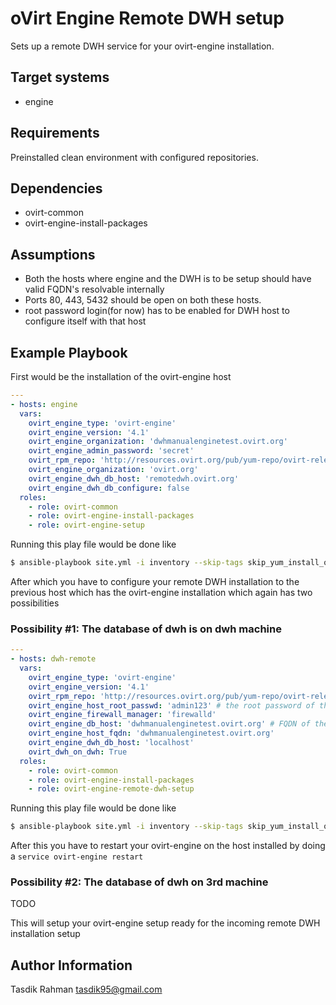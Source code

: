 oVirt Engine Remote DWH setup
=============================

Sets up a remote DWH service for your ovirt-engine installation.

Target systems
--------------

* engine

Requirements
------------

Preinstalled clean environment with configured repositories.

Dependencies
------------

* ovirt-common
* ovirt-engine-install-packages

Assumptions
-----------

- Both the hosts where engine and the DWH is to be setup should have valid FQDN's resolvable internally
- Ports 80, 443, 5432 should be open on both these hosts.
- root password login(for now) has to be enabled for DWH host to configure itself with that host


Example Playbook
----------------

First would be the installation of the ovirt-engine host

```yaml
---
- hosts: engine
  vars:
    ovirt_engine_type: 'ovirt-engine'
    ovirt_engine_version: '4.1'
    ovirt_engine_organization: 'dwhmanualenginetest.ovirt.org'
    ovirt_engine_admin_password: 'secret'
    ovirt_rpm_repo: 'http://resources.ovirt.org/pub/yum-repo/ovirt-release41.rpm'
    ovirt_engine_organization: 'ovirt.org'
    ovirt_engine_dwh_db_host: 'remotedwh.ovirt.org'
    ovirt_engine_dwh_db_configure: false
  roles:
    - role: ovirt-common
    - role: ovirt-engine-install-packages
    - role: ovirt-engine-setup
```

Running this play file would be done like

```bash
$ ansible-playbook site.yml -i inventory --skip-tags skip_yum_install_ovirt_engine_dwh,skip_yum_install_ovirt_engine_dwh_setup
```

After which you have to configure your remote DWH installation to the previous host which has the ovirt-engine installation which again has two possibilities

### Possibility #1: The database of dwh is on dwh machine

```yaml
---
- hosts: dwh-remote
  vars:
    ovirt_engine_type: 'ovirt-engine'
    ovirt_engine_version: '4.1'
    ovirt_rpm_repo: 'http://resources.ovirt.org/pub/yum-repo/ovirt-release41.rpm'
    ovirt_engine_host_root_passwd: 'admin123' # the root password of the host where ovirt-engine is installed
    ovirt_engine_firewall_manager: 'firewalld'
    ovirt_engine_db_host: 'dwhmanualenginetest.ovirt.org' # FQDN of the ovirt-engine installation host, should be resolvable from the new DWH host
    ovirt_engine_host_fqdn: 'dwhmanualenginetest.ovirt.org'
    ovirt_engine_dwh_db_host: 'localhost'
    ovirt_dwh_on_dwh: True
  roles:
    - role: ovirt-common
    - role: ovirt-engine-install-packages
    - role: ovirt-engine-remote-dwh-setup
```

Running this play file would be done like

```bash
$ ansible-playbook site.yml -i inventory --skip-tags skip_yum_install_ovirt_engine,skip_yum_install_ovirt_engine_dwh
```

After this you have to restart your ovirt-engine on the host installed by doing a `service ovirt-engine restart`

### Possibility #2: The database of dwh on 3rd machine

TODO

This will setup your ovirt-engine setup ready for the incoming remote DWH installation setup

Author Information
------------------

Tasdik Rahman
tasdik95@gmail.com
